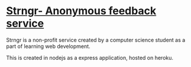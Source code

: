 # [Strngr- Anonymous feedback service](https://strngr.herokuapp.com)
Strngr is a non-profit service created by a computer science student as a part of learning web development. 

This is created in nodejs as a express application, hosted on heroku.
